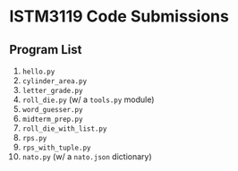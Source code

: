 # ISTM3119 Code Submissions

## Program List
1. `hello.py`
2. `cylinder_area.py`
3. `letter_grade.py`
4. `roll_die.py` (w/ a `tools.py` module)
5. `word_guesser.py`
6. `midterm_prep.py`
7. `roll_die_with_list.py`
8. `rps.py`
9. `rps_with_tuple.py`
10. `nato.py` (w/ a `nato.json` dictionary)
